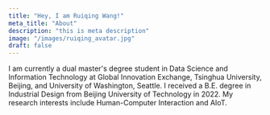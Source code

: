 ```yaml
---
title: "Hey, I am Ruiqing Wang!"
meta_title: "About"
description: "this is meta description"
image: "/images/ruiqing_avatar.jpg"
draft: false
---
```


I am currently a dual master's degree student in Data Science and Information Technology at Global Innovation Exchange, Tsinghua University, Beijing, and University of Washington, Seattle. I received a B.E. degree in Industrial Design from Beijing University of Technology in 2022. My research interests include Human-Computer Interaction and AIoT.
